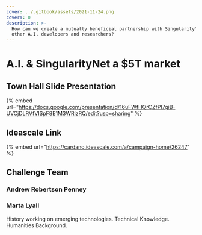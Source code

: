 ```yaml
---
cover: ../.gitbook/assets/2021-11-24.png
coverY: 0
description: >-
  How can we create a mutually beneficial partnership with SingularityNet and
  other A.I. developers and researchers?
---
```


# A.I. & SingularityNet a $5T market

## Town Hall Slide Presentation

{% embed url="https://docs.google.com/presentation/d/16uFWfHQrCZfPI7giB-UVCjDLRVfVISpF8E1M3WRizRQ/edit?usp=sharing" %}

## Ideascale Link

{% embed url="https://cardano.ideascale.com/a/campaign-home/26247" %}

## Challenge Team

### Andrew Robertson Penney

### Marta Lyall

History working on emerging technologies. Technical Knowledge. Humanities Background.
